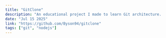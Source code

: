 ```yaml
---
title: "GitClone"
description: "An educational project I made to learn Git architecture. It provides featuers such as initializing, staging, commiting, resetting, making/removing branchs"
date: "Jul 15 2025"
link: "https://github.com/Byson94/gitclone"
tags: ["git", "nodejs"]
---
```

